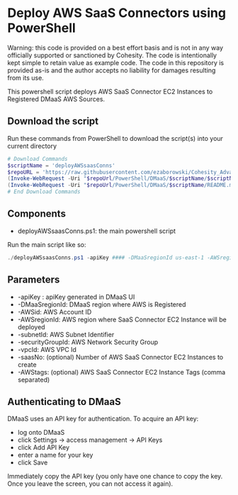 # Deploy AWS SaaS Connectors using PowerShell

Warning: this code is provided on a best effort basis and is not in any way officially supported or sanctioned by Cohesity. The code is intentionally kept simple to retain value as example code. The code in this repository is provided as-is and the author accepts no liability for damages resulting from its use.

This powershell script deploys AWS SaaS Connector EC2 Instances to Registered DMaaS AWS Sources.

## Download the script

Run these commands from PowerShell to download the script(s) into your current directory

```powershell
# Download Commands
$scriptName = 'deployAWSsaasConns'
$repoURL = 'https://raw.githubusercontent.com/ezaborowski/Cohesity_Advanced_Services/main/PowerShell/DMaaS/main'
(Invoke-WebRequest -Uri "$repoUrl/PowerShell/DMaaS/$scriptName/$scriptName.ps1").content | Out-File "$scriptName.ps1"; (Get-Content "$scriptName.ps1") | Set-Content "$scriptName.ps1"
(Invoke-WebRequest -Uri "$repoUrl/PowerShell/DMaaS/$scriptName/README.md").content | Out-File "$scriptName.ps1"; (Get-Content "$scriptName.ps1") | Set-Content "README.md"
# End Download Commands
```

## Components

* deployAWSsaasConns.ps1: the main powershell script

Run the main script like so:

```powershell
./deployAWSsaasConns.ps1 -apiKey #### -DMaaSregionId us-east-1 -AWSregionId us-east-1 -AWSid #### -subnetId subnet-#### -securityGroupId sg-#### -vpcId vpc-#### -saasNo 2 -AWStags label=value, label=value
```

## Parameters

* -apiKey : apiKey generated in DMaaS UI
* -DMaaSregionId: DMaaS region where AWS is Registered
* -AWSid: AWS Account ID
* -AWSregionId: AWS region where SaaS Connector EC2 Instance will be deployed
* -subnetId: AWS Subnet Identifier
* -securityGroupId: AWS Network Security Group
* -vpcId: AWS VPC Id
* -saasNo: (optional) Number of AWS SaaS Connector EC2 Instances to create
* -AWStags: (optional) AWS SaaS Connector EC2 Instance Tags (comma separated)

## Authenticating to DMaaS

DMaaS uses an API key for authentication. To acquire an API key:

* log onto DMaaS
* click Settings -> access management -> API Keys
* click Add API Key
* enter a name for your key
* click Save

Immediately copy the API key (you only have one chance to copy the key. Once you leave the screen, you can not access it again).
